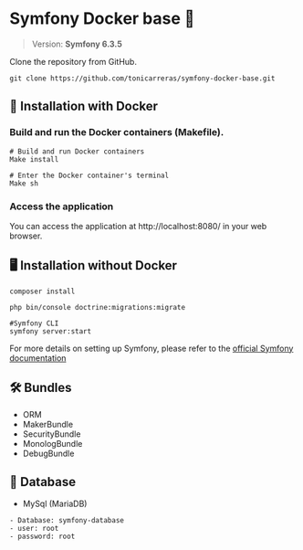 # Symfony Docker base 🐳

> Version:  **Symfony 6.3.5**

Clone the repository from GitHub.

```shell
git clone https://github.com/tonicarreras/symfony-docker-base.git
```

## 🚀 Installation with Docker

### Build and run the Docker containers (Makefile).

```shell
# Build and run Docker containers
Make install
```

```shell
# Enter the Docker container's terminal
Make sh
```
### Access the application

You can access the application at http://localhost:8080/ in your web browser.

## 🖥️ Installation without Docker

```shell
composer install
```
```shell
php bin/console doctrine:migrations:migrate
```

```shell
#Symfony CLI
symfony server:start
```

For more details on setting up Symfony, please refer to the [official Symfony documentation](https://symfony.com/doc/current/setup.html)

## 🛠️ Bundles

- ORM
- MakerBundle
- SecurityBundle
- MonologBundle
- DebugBundle


## 🤖 Database

- MySql (MariaDB)

```
- Database: symfony-database 
- user: root
- password: root
```